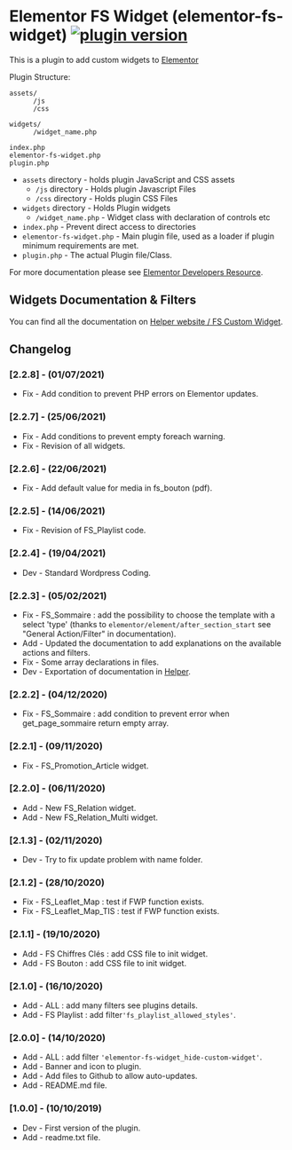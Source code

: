 # Elementor FS Widget (elementor-fs-widget) [![plugin version](https://img.shields.io/badge/version-v2.2.8-color.svg)](https://github.com/Faire-savoir/elementor-fs-widget/releases/latest)

This is a plugin to add custom widgets to [Elementor](https://github.com/pojome/elementor/)

Plugin Structure:
```
assets/
      /js
      /css

widgets/
      /widget_name.php

index.php
elementor-fs-widget.php
plugin.php
```

* `assets` directory - holds plugin JavaScript and CSS assets
  * `/js` directory - Holds plugin Javascript Files
  * `/css` directory - Holds plugin CSS Files
* `widgets` directory - Holds Plugin widgets
  * `/widget_name.php` - Widget class with declaration of controls etc
* `index.php`	- Prevent direct access to directories
* `elementor-fs-widget.php`	- Main plugin file, used as a loader if plugin minimum requirements are met.
* `plugin.php` - The actual Plugin file/Class.

For more documentation please see [Elementor Developers Resource](https://developers.elementor.com/creating-an-extension-for-elementor/).


## Widgets Documentation & Filters

You can find all the documentation on [Helper website / FS Custom Widget](helper.faire-savoir.com/wordpress/elementor-fs-custom-widget).

## Changelog

### [2.2.8] - (01/07/2021)

* Fix - Add condition to prevent PHP errors on Elementor updates.

### [2.2.7] - (25/06/2021)

* Fix - Add conditions to prevent empty foreach warning.
* Fix - Revision of all widgets.

### [2.2.6] - (22/06/2021)

* Fix - Add default value for media in fs_bouton (pdf).

### [2.2.5] - (14/06/2021)

* Fix - Revision of FS_Playlist code.

### [2.2.4] - (19/04/2021)

* Dev - Standard Wordpress Coding.

### [2.2.3] - (05/02/2021)

* Fix - FS_Sommaire : add the possibility to choose the template with a select 'type' (thanks to <code>elementor/element/after_section_start</code> see "General Action/Filter" in documentation).
* Add - Updated the documentation to add explanations on the available actions and filters.
* Fix - Some array declarations in files.
* Dev - Exportation of documentation in [Helper](helper.faire-savoir.com/wordpress/elementor-fs-custom-widget).

### [2.2.2] - (04/12/2020)

* Fix - FS_Sommaire : add condition to prevent error when get_page_sommaire return empty array.

### [2.2.1] - (09/11/2020)

* Fix - FS_Promotion_Article widget.

### [2.2.0] - (06/11/2020)

* Add - New FS_Relation widget.
* Add - New FS_Relation_Multi widget.

### [2.1.3] - (02/11/2020)

* Dev - Try to fix update problem with name folder.

### [2.1.2] - (28/10/2020)

* Fix - FS_Leaflet_Map : test if FWP function exists.
* Fix - FS_Leaflet_Map_TIS : test if FWP function exists.

### [2.1.1] - (19/10/2020)

* Add - FS Chiffres Clés : add CSS file to init widget.
* Add - FS Bouton : add CSS file to init widget.

### [2.1.0] - (16/10/2020)

* Add - ALL : add many filters see plugins details.
* Add - FS Playlist : add filter<code>'fs_playlist_allowed_styles'</code>.

### [2.0.0] - (14/10/2020)

* Add - ALL : add filter <code>'elementor-fs-widget_hide-custom-widget'</code>.
* Add - Banner and icon to plugin.
* Add - Add files to Github to allow auto-updates.
* Add - README.md file.

### [1.0.0] - (10/10/2019)

* Dev - First version of the plugin.
* Add - readme.txt file.
